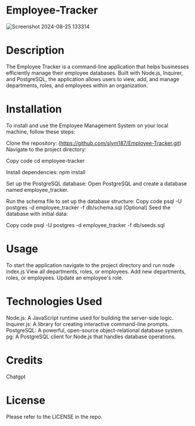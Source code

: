 # Employee-Tracker
![Screenshot 2024-08-25 133314](https://github.com/user-attachments/assets/caee613b-962c-46bd-bfee-d9bd48645532)

# Description
The Employee Tracker is a command-line application that helps businesses efficiently manage their employee databases. Built with Node.js, Inquirer, and PostgreSQL, the application allows users to view, add, and manage departments, roles, and employees within an organization.

# Installation
To install and use the Employee Management System on your local machine, follow these steps:

Clone the repository:
(https://github.com/slym187/Employee-Tracker.git)
Navigate to the project directory:

Copy code
cd employee-tracker

Install dependencies:
npm install

Set up the PostgreSQL database:
Open PostgreSQL and create a database named employee_tracker.

Run the schema file to set up the database structure:
Copy code
psql -U postgres -d employee_tracker -f db/schema.sql
(Optional) Seed the database with initial data:

Copy code
psql -U postgres -d employee_tracker -f db/seeds.sql

# Usage
To start the application navigate to the project directory and run
node index.js
View all departments, roles, or employees.
Add new departments, roles, or employees.
Update an employee's role.

# Technologies Used
Node.js: A JavaScript runtime used for building the server-side logic.
Inquirer.js: A library for creating interactive command-line prompts.
PostgreSQL: A powerful, open-source object-relational database system.
pg: A PostgreSQL client for Node.js that handles database operations.

# Credits
Chatgpt

# License
Please refer to the LICENSE in the repo.
